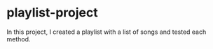 # playlist-project
In this project, I created a playlist with a list of songs and tested each method.